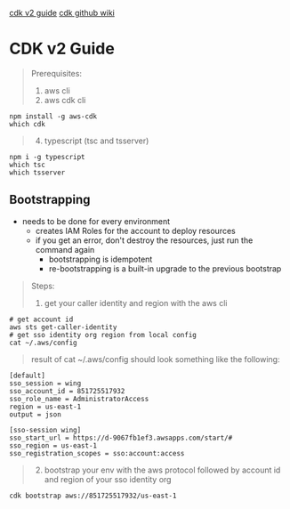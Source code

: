 
[cdk v2 guide](https://docs.aws.amazon.com/cdk/v2/guide/bootstrapping.html)
[cdk github wiki](https://github.com/aws/aws-cdk/wiki/)


# CDK v2 Guide

> Prerequisites: 
> 1) aws cli
> 2) aws cdk cli
```shell
npm install -g aws-cdk
which cdk
```
> 4) typescript (tsc and tsserver)
```shell
npm i -g typescript
which tsc
which tsserver
```


## Bootstrapping
- needs to be done for every environment
	- creates IAM Roles for the account to deploy resources 
	- if you get an error, don't destroy the resources, just run the command again
		- bootstrapping is idempotent
		- re-bootstrapping is a built-in upgrade to the previous bootstrap

> Steps:
> 1. get your caller identity and region with the aws cli

```shell
# get account id
aws sts get-caller-identity
# get sso identity org region from local config
cat ~/.aws/config
```

> result of cat ~/.aws/config should look something like the following:
```shell
[default]
sso_session = wing
sso_account_id = 851725517932
sso_role_name = AdministratorAccess
region = us-east-1
output = json

[sso-session wing]
sso_start_url = https://d-9067fb1ef3.awsapps.com/start/#
sso_region = us-east-1
sso_registration_scopes = sso:account:access
```

> 2. bootstrap your env with the aws protocol followed by account id and region of your sso identity org

```
cdk bootstrap aws://851725517932/us-east-1
```

